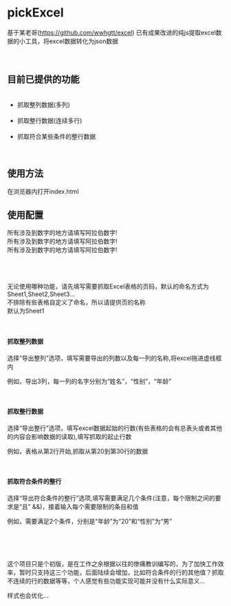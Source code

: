 # pickExcel
基于某老哥(https://github.com/wwhgtt/excel)
已有成果改进的纯js提取excel数据的小工具，将excel数据转化为json数据
<br/>
<br/>
<br/>
<h2>目前已提供的功能</h2>
<ul>
  <li>抓取整列数据(多列)</li>
  <li>抓取整行数据(连续多行)</li>
  <li>抓取符合某些条件的整行数据</li>
</ul>
<br/>
<h2>使用方法</h2>
在浏览器内打开index.html<br/>
<h2>使用配置</h2>
所有涉及到数字的地方请填写阿拉伯数字!<br/>
所有涉及到数字的地方请填写阿拉伯数字!<br/>
所有涉及到数字的地方请填写阿拉伯数字!<br/>
<br/>
<br/>
<br/>
<p>无论使用哪种功能，请先填写需要抓取Excel表格的页码，默认的命名方式为Sheet1,Sheet2,Sheet3...<br/>
不排除有些表格自定义了命名，所以请提供页的名称<br/>
默认为Sheet1</p>
<br/>
<h4>抓取整列数据</h4>
<p>选择“导出整列”选项，填写需要导出的列数以及每一列的名称,将excel拖进虚线框内</p>
<p>例如，导出3列，每一列的名字分别为“姓名”，“性别”，“年龄”</p>
<br/>
<h4>抓取整行数据</h4>
<p>选择“导出整行”选项，填写excel数据起始的行数(有些表格的会有总表头或者其他的内容会影响数据的读取),填写抓取的起止行数</p>
<p>例如，表格从第2行开始,抓取从第20到第30行的数据</p>
<br/>
<h4>抓取符合条件的整行</h4>
<p>选择“导出符合条件的整行”选项,填写需要满足几个条件(注意，每个限制之间的要求是“且” &&)，接着输入每个需要限制的条目和值</p>
<p>例如，需要满足2个条件，分别是“年龄”为“20”和“性别”为“男”</p>
<br/>
<br/>
<br/>
<p>这个项目只是个初版，是在工作之余根据以往的惨痛教训编写的，为了加快工作效率，暂时只支持这三个功能，后面陆续会增加，比如符合条件的行的其他值？抓取不连续的行的数据等等，个人感觉有些功能实现可能并没有什么实际意义...</p>
<p>样式也会优化...</p>
